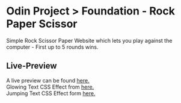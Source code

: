 # Odin Project > Foundation - Rock Paper Scissor 
Simple Rock Scissor Paper Website which lets you play against the computer - First up to 5 rounds wins.

## Live-Preview

A live preview can be found [here.](https://iparisienne.github.io/rock-paper-scissor/index.html)  
Glowing Text CSS Effect from [here.](https://www.sliderrevolution.com/resources/css-text-animation/)  
Jumping Text CSS Effect form [here.](https://alvarotrigo.com/blog/css-text-animations/)

